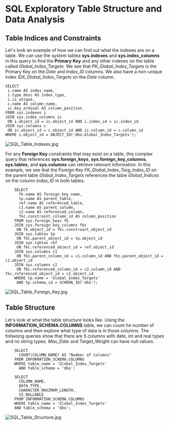 # SQL Exploratory Table Structure and Data Analysis

## Table Indices and Constraints

Let's look an example of how we can find out what the indexes are on a table. We can use the system tablea **sys.indexes** and **sys.index_columns** in this query to find the **Primary Key** and any other indexes on the table called *Global_Index_Targets*. We see that *PK_Global_Index_Targets* is the Primary Key on the *Date* and *Index_ID* columns. We also have a non-unique index *IDX_Global_Index_Targets* on the *Date* column.

    SELECT 
     i.name AS index_name,
     i.type_desc AS index_type,
     i.is_unique,
     c.name AS column_name,
     ic.key_ordinal AS column_position
    FROM sys.indexes i
    JOIN sys.index_columns ic 
     ON i.object_id = ic.object_id AND i.index_id = ic.index_id
    JOIN sys.columns c 
     ON ic.object_id = c.object_id AND ic.column_id = c.column_id
    WHERE i.object_id = OBJECT_ID('dbo.Global_Index_Targets');

![SQL_Table_Indexes.jpg](https://github.com/danvuk567/SQL-Best-Practices/blob/main/images/SQL_Table_Indexes.jpg?raw=true)

For any **Foreign Key** constraints that may exist on a table, this complex query that references **sys.foreign_keys**, **sys.foreign_key_columns**, **sys.tables**, and **sys.columns** can retrieve relevant information. In this example, we see that the Foreign Key *FK_Global_Index_Targ_Index_ID* on the parent table *Global_Index_Targets* references the table *Global_Indices* on the column *Index_ID* in both tables.

        SELECT 
          fk.name AS foreign_key_name,
          tp.name AS parent_table,
          ref.name AS referenced_table,
          c1.name AS parent_column,
          c2.name AS referenced_column,
          fkc.constraint_column_id AS column_position
        FROM sys.foreign_keys fk
        JOIN sys.foreign_key_columns fkc 
         ON fk.object_id = fkc.constraint_object_id
        JOIN sys.tables tp 
         ON fkc.parent_object_id = tp.object_id
        JOIN sys.tables ref 
         ON fkc.referenced_object_id = ref.object_id
        JOIN sys.columns c1 
         ON fkc.parent_column_id = c1.column_id AND fkc.parent_object_id = c1.object_id
        JOIN sys.columns c2 
         ON fkc.referenced_column_id = c2.column_id AND fkc.referenced_object_id = c2.object_id
        WHERE tp.name = 'Global_Index_Targets'
         AND tp.schema_id = SCHEMA_ID('dbo');
         
![SQL_Table_Foreign_Key.jpg](https://github.com/danvuk567/SQL-Best-Practices/blob/main/images/SQL_Table_Foreign_Key.jpg?raw=true)

## Table Structure

Let's look at what the table structure looks like. Using the **INFORMATION_SCHEMA.COLUMNS** table, we can count he number of columns and then explore what type of data is in those columns. The follwoing queries show that there are 5 columns with date, int and real types and no string types. *Max_Date* and *Target_Weight* can have null values.

        SELECT 
          COUNT(COLUMN_NAME) AS "Number of Columns"
        FROM INFORMATION_SCHEMA.COLUMNS
        WHERE table_name = 'Global_Index_Targets'
          AND table_schema = 'dbo';

        SELECT 
          COLUMN_NAME, 
          DATA_TYPE, 
          CHARACTER_MAXIMUM_LENGTH,
          IS_NULLABLE
        FROM INFORMATION_SCHEMA.COLUMNS
        WHERE table_name = 'Global_Index_Targets'
        AND table_schema = 'dbo';          
          
![SQL_Table_Structure.jpg](https://github.com/danvuk567/SQL-Best-Practices/blob/main/images/SQL_Table_Structure.jpg?raw=true)

